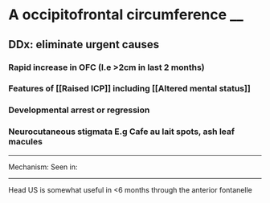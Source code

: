 # A occipitofrontal circumference __ 
## DDx: eliminate urgent causes 
### Rapid increase in OFC (I.e >2cm in last 2 months)
### Features of [[Raised ICP]] including [[Altered mental status]]
### Developmental arrest or regression
### Neurocutaneous stigmata E.g Cafe au lait spots, ash leaf macules

---
Mechanism:
Seen in:

---
Head US is somewhat useful in <6 months through the anterior fontanelle